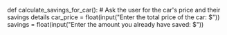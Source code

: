 def calculate_savings_for_car():
    # Ask the user for the car's price and their savings details
    car_price = float(input("Enter the total price of the car: $"))
    savings = float(input("Enter the amount you already have saved: $"))
